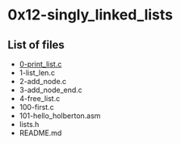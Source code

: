 # 0x12-singly_linked_lists

## List of files
* [0-print_list.c](0-print_list.c)
* 1-list_len.c
* 2-add_node.c
* 3-add_node_end.c
* 4-free_list.c
* 100-first.c
* 101-hello_holberton.asm
* lists.h
* README.md
